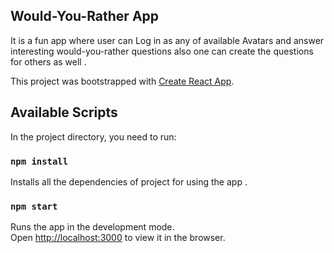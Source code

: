 ## Would-You-Rather App

It is a fun app where user can Log in as any of available Avatars and answer interesting would-you-rather questions 
also one can create the questions for others as well .


This project was bootstrapped with [Create React App](https://github.com/facebook/create-react-app).

## Available Scripts

In the project directory, you need to run:

### `npm install` 

Installs all the dependencies of project for using the app .

### `npm start`

Runs the app in the development mode.<br />
Open [http://localhost:3000](http://localhost:3000) to view it in the browser.

